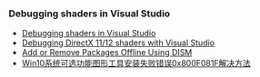 
### Debugging shaders in Visual Studio

- [Debugging shaders in Visual Studio](https://forum.unity.com/threads/debugging-shaders-in-visual-studio.322186/)
- [Debugging DirectX 11/12 shaders with Visual Studio](https://docs.unity3d.com/Manual/SL-DebuggingD3D11ShadersWithVS.html?_ga=2.103414080.1717259664.1574045032-389507767.1574045032)
- [Add or Remove Packages Offline Using DISM](https://docs.microsoft.com/en-us/windows-hardware/manufacture/desktop/add-or-remove-packages-offline-using-dism)
- [Win10系统可选功能图形工具安装失败错误0x800F081F解决方法](http://www.doudouxitong.net/guzhang/win10guzhang/2016/0108/10938.html)

